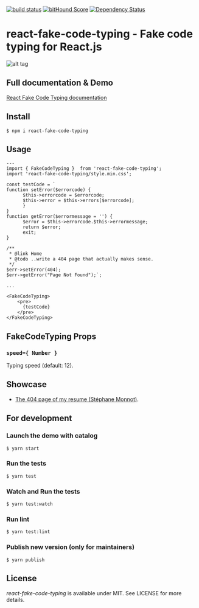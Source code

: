 [![build status](https://secure.travis-ci.org/stephane-monnot/react-fake-code-typing.svg)](http://travis-ci.org/stephane-monnot/react-fake-code-typing) [![bitHound Score](https://www.bithound.io/github/stephane-monnot/react-fake-code-typing/badges/score.svg)](https://www.bithound.io/github/stephane-monnot/react-fake-code-typing) [![Dependency Status](https://david-dm.org/stephane-monnot/react-fake-code-typing.svg)](https://david-dm.org/stephane-monnot/react-fake-code-typing)

# react-fake-code-typing - Fake code typing for React.js
![alt tag](https://i.imgur.com/QhJKFBR.gif)

## Full documentation & Demo

[React Fake Code Typing documentation](https://stephane-monnot.github.io/react-fake-code-typing/)


## Install

```code
$ npm i react-fake-code-typing
```


## Usage

```code|lang-jsx
---
import { FakeCodeTyping }  from 'react-fake-code-typing';
import 'react-fake-code-typing/style.min.css';

const testCode = `
function setError($errorcode) {
      $this->errorcode = $errorcode;
      $this->error = $this->errors[$errorcode];
      }
}
function getError($errormessage = '') {
      $error = $this->errorcode.$this->errormessage;
      return $error;
      exit;
}

/**
 * @link Home
 * @todo ..write a 404 page that actually makes sense.
 */
$err->setError(404);
$err->getError("Page Not Found");`;

...

<FakeCodeTyping>
    <pre>
      {testCode}
    </pre>
</FakeCodeTyping>
```


## FakeCodeTyping Props

### `speed={ Number }`

Typing speed (default: 12).


## Showcase

* [The 404 page of my resume (Stéphane Monnot)](https://stephanemonnot.com/404.html).


## For development
### Launch the demo with catalog
```code
$ yarn start
```

### Run the tests
```code
$ yarn test
```

### Watch and Run the tests 
```code
$ yarn test:watch
```

### Run lint
```code
$ yarn test:lint
```

### Publish new version (only for maintainers)
```code
$ yarn publish
```

## License

*react-fake-code-typing* is available under MIT. See LICENSE for more details.
